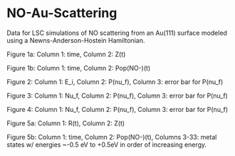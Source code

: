 # NO-Au-Scattering
Data for LSC simulations of NO scattering from an Au(111) surface modeled using a Newns-Anderson-Hostein Hamiltonian.


Figure 1a: Column 1: time, Column 2: Z(t)

Figure 1b: Column 1: time, Column 2: Pop(NO-)(t)

Figure 2:  Column 1: E_i,  Column 2: P(nu_f),     Column 3: error bar for P(nu_f)

Figure 3:  Column 1: Nu_f, Column 2: P(nu_f),     Column 3: error bar for P(nu_f)

Figure 4:  Column 1: Nu_f, Column 2: P(nu_f),     Column 3: error bar for P(nu_f)

Figure 5a: Column 1: R(t), Column 2: Z(t)

Figure 5b: Column 1: time, Column 2: Pop(NO-)(t), Columns 3-33: metal states w/ energies ~-0.5 eV to +0.5eV in order of increasing energy.

